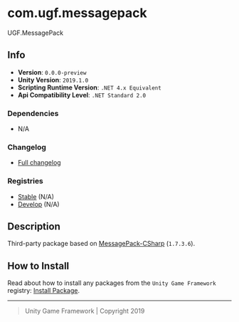 # com.ugf.messagepack

UGF.MessagePack

## Info

- **Version**: `0.0.0-preview`
- **Unity Version**: `2019.1.0`
- **Scripting Runtime Version**: `.NET 4.x Equivalent`
- **Api Compatibility Level**: `.NET Standard 2.0`

### Dependencies

- N/A

### Changelog

- [Full changelog][1]

### Registries

- [Stable][2] (N/A)
- [Develop][3] (N/A)

## Description

Third-party package based on [MessagePack-CSharp](https://github.com/neuecc/MessagePack-CSharp) (`1.7.3.6`).

## How to Install

Read about how to install any packages from the `Unity Game Framework` registry: [Install Package][4].

---
> Unity Game Framework | Copyright 2019

[1]: changelog.md
[2]: https://bintray.com/unity-game-framework/stable/com.ugf.messagepack
[3]: https://bintray.com/unity-game-framework/dev/com.ugf.messagepack
[4]: https://github.com/unity-game-framework/ugf-documentation/wiki/Install-Package
